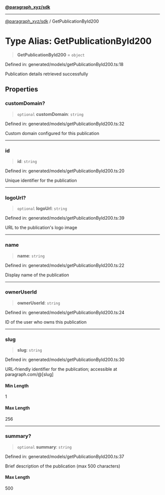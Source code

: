[**@paragraph_xyz/sdk**](../README.md)

***

[@paragraph_xyz/sdk](../README.md) / GetPublicationById200

# Type Alias: GetPublicationById200

> **GetPublicationById200** = `object`

Defined in: generated/models/getPublicationById200.ts:18

Publication details retrieved successfully

## Properties

### customDomain?

> `optional` **customDomain**: `string`

Defined in: generated/models/getPublicationById200.ts:32

Custom domain configured for this publication

***

### id

> **id**: `string`

Defined in: generated/models/getPublicationById200.ts:20

Unique identifier for the publication

***

### logoUrl?

> `optional` **logoUrl**: `string`

Defined in: generated/models/getPublicationById200.ts:39

URL to the publication's logo image

***

### name

> **name**: `string`

Defined in: generated/models/getPublicationById200.ts:22

Display name of the publication

***

### ownerUserId

> **ownerUserId**: `string`

Defined in: generated/models/getPublicationById200.ts:24

ID of the user who owns this publication

***

### slug

> **slug**: `string`

Defined in: generated/models/getPublicationById200.ts:30

URL-friendly identifier for the publication; accessible at paragraph.com/@[slug]

#### Min Length

1

#### Max Length

256

***

### summary?

> `optional` **summary**: `string`

Defined in: generated/models/getPublicationById200.ts:37

Brief description of the publication (max 500 characters)

#### Max Length

500
